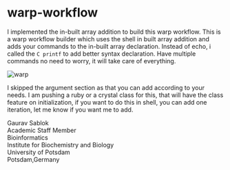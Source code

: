 # warp-workflow
I implemented the in-built array addition to build this warp workflow. This is a warp workflow builder which uses the shell in built  array addition and adds your commands to the in-built array  declaration. Instead of echo, i called the ```C printf``` to add better syntax declaration. Have multiple commands no need to worry, it will take care of everything. 

![warp](https://github.com/sablokgaurav/warp_workflow_builder/blob/main/warp_workflow_builder.png)

I skipped the argument section as that you can add according to your needs. I am pushing a ruby or a crystal class for this, that will have the class feature on initialization, if you want to do this in shell, you can add one iteration, let me know if you want me to add. 

Gaurav Sablok \
Academic Staff Member \
Bioinformatics \
Institute for Biochemistry and Biology \
University of Potsdam \
Potsdam,Germany 
